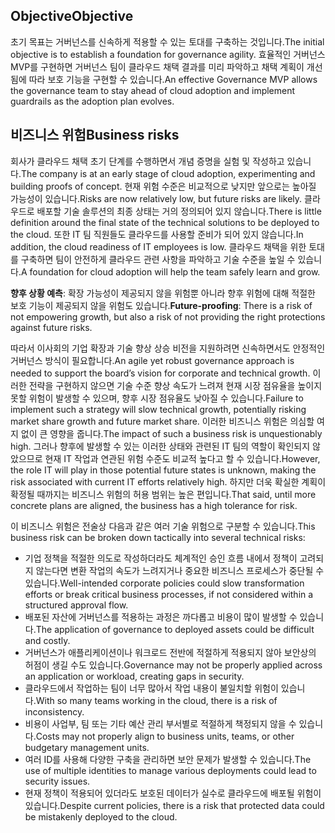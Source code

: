 <!-- TEMPLATE FILE - DO NOT ADD METADATA -->

## <a name="objective"></a><span data-ttu-id="82547-101">Objective</span><span class="sxs-lookup"><span data-stu-id="82547-101">Objective</span></span>

<span data-ttu-id="82547-102">초기 목표는 거버넌스를 신속하게 적용할 수 있는 토대를 구축하는 것입니다.</span><span class="sxs-lookup"><span data-stu-id="82547-102">The initial objective is to establish a foundation for governance agility.</span></span> <span data-ttu-id="82547-103">효율적인 거버넌스 MVP를 구현하면 거버넌스 팀이 클라우드 채택 결과를 미리 파악하고 채택 계획이 개선됨에 따라 보호 기능을 구현할 수 있습니다.</span><span class="sxs-lookup"><span data-stu-id="82547-103">An effective Governance MVP allows the governance team to stay ahead of cloud adoption and implement guardrails as the adoption plan evolves.</span></span>

## <a name="business-risks"></a><span data-ttu-id="82547-104">비즈니스 위험</span><span class="sxs-lookup"><span data-stu-id="82547-104">Business risks</span></span>

<span data-ttu-id="82547-105">회사가 클라우드 채택 초기 단계를 수행하면서 개념 증명을 실험 및 작성하고 있습니다.</span><span class="sxs-lookup"><span data-stu-id="82547-105">The company is at an early stage of cloud adoption, experimenting and building proofs of concept.</span></span> <span data-ttu-id="82547-106">현재 위험 수준은 비교적으로 낮지만 앞으로는 높아질 가능성이 있습니다.</span><span class="sxs-lookup"><span data-stu-id="82547-106">Risks are now relatively low, but future risks are likely.</span></span> <span data-ttu-id="82547-107">클라우드로 배포할 기술 솔루션의 최종 상태는 거의 정의되어 있지 않습니다.</span><span class="sxs-lookup"><span data-stu-id="82547-107">There is little definition around the final state of the technical solutions to be deployed to the cloud.</span></span> <span data-ttu-id="82547-108">또한 IT 팀 직원들도 클라우드를 사용할 준비가 되어 있지 않습니다.</span><span class="sxs-lookup"><span data-stu-id="82547-108">In addition, the cloud readiness of IT employees is low.</span></span> <span data-ttu-id="82547-109">클라우드 채택을 위한 토대를 구축하면 팀이 안전하게 클라우드 관련 사항을 파악하고 기술 수준을 높일 수 있습니다.</span><span class="sxs-lookup"><span data-stu-id="82547-109">A foundation for cloud adoption will help the team safely learn and grow.</span></span>

<span data-ttu-id="82547-110">**향후 상황 예측**: 확장 가능성이 제공되지 않을 위험뿐 아니라 향후 위험에 대해 적절한 보호 기능이 제공되지 않을 위험도 있습니다.</span><span class="sxs-lookup"><span data-stu-id="82547-110">**Future-proofing**: There is a risk of not empowering growth, but also a risk of not providing the right protections against future risks.</span></span>

<span data-ttu-id="82547-111">따라서 이사회의 기업 확장과 기술 향상 상승 비전을 지원하려면 신속하면서도 안정적인 거버넌스 방식이 필요합니다.</span><span class="sxs-lookup"><span data-stu-id="82547-111">An agile yet robust governance approach is needed to support the board’s vision for corporate and technical growth.</span></span> <span data-ttu-id="82547-112">이러한 전략을 구현하지 않으면 기술 수준 향상 속도가 느려져 현재 시장 점유율을 높이지 못할 위험이 발생할 수 있으며, 향후 시장 점유율도 낮아질 수 있습니다.</span><span class="sxs-lookup"><span data-stu-id="82547-112">Failure to implement such a strategy will slow technical growth, potentially risking market share growth and future market share.</span></span> <span data-ttu-id="82547-113">이러한 비즈니스 위험은 의심할 여지 없이 큰 영향을 줍니다.</span><span class="sxs-lookup"><span data-stu-id="82547-113">The impact of such a business risk is unquestionably high.</span></span> <span data-ttu-id="82547-114">그러나 향후에 발생할 수 있는 이러한 상태와 관련된 IT 팀의 역할이 확인되지 않았으므로 현재 IT 작업과 연관된 위험 수준도 비교적 높다고 할 수 있습니다.</span><span class="sxs-lookup"><span data-stu-id="82547-114">However, the role IT will play in those potential future states is unknown, making the risk associated with current IT efforts relatively high.</span></span> <span data-ttu-id="82547-115">하지만 더욱 확실한 계획이 확정될 때까지는 비즈니스 위험의 허용 범위는 높은 편입니다.</span><span class="sxs-lookup"><span data-stu-id="82547-115">That said, until more concrete plans are aligned, the business has a high tolerance for risk.</span></span>

<span data-ttu-id="82547-116">이 비즈니스 위험은 전술상 다음과 같은 여러 기술 위험으로 구분할 수 있습니다.</span><span class="sxs-lookup"><span data-stu-id="82547-116">This business risk can be broken down tactically into several technical risks:</span></span>

- <span data-ttu-id="82547-117">기업 정책을 적절한 의도로 작성하더라도 체계적인 승인 흐름 내에서 정책이 고려되지 않는다면 변환 작업의 속도가 느려지거나 중요한 비즈니스 프로세스가 중단될 수 있습니다.</span><span class="sxs-lookup"><span data-stu-id="82547-117">Well-intended corporate policies could slow transformation efforts or break critical business processes, if not considered within a structured approval flow.</span></span>
- <span data-ttu-id="82547-118">배포된 자산에 거버넌스를 적용하는 과정은 까다롭고 비용이 많이 발생할 수 있습니다.</span><span class="sxs-lookup"><span data-stu-id="82547-118">The application of governance to deployed assets could be difficult and costly.</span></span>
- <span data-ttu-id="82547-119">거버넌스가 애플리케이션이나 워크로드 전반에 적절하게 적용되지 않아 보안상의 허점이 생길 수도 있습니다.</span><span class="sxs-lookup"><span data-stu-id="82547-119">Governance may not be properly applied across an application or workload, creating gaps in security.</span></span>
- <span data-ttu-id="82547-120">클라우드에서 작업하는 팀이 너무 많아서 작업 내용이 불일치할 위험이 있습니다.</span><span class="sxs-lookup"><span data-stu-id="82547-120">With so many teams working in the cloud, there is a risk of inconsistency.</span></span>
- <span data-ttu-id="82547-121">비용이 사업부, 팀 또는 기타 예산 관리 부서별로 적절하게 책정되지 않을 수 있습니다.</span><span class="sxs-lookup"><span data-stu-id="82547-121">Costs may not properly align to business units, teams, or other budgetary management units.</span></span>
- <span data-ttu-id="82547-122">여러 ID를 사용해 다양한 구축을 관리하면 보안 문제가 발생할 수 있습니다.</span><span class="sxs-lookup"><span data-stu-id="82547-122">The use of multiple identities to manage various deployments could lead to security issues.</span></span>
- <span data-ttu-id="82547-123">현재 정책이 적용되어 있더라도 보호된 데이터가 실수로 클라우드에 배포될 위험이 있습니다.</span><span class="sxs-lookup"><span data-stu-id="82547-123">Despite current policies, there is a risk that protected data could be mistakenly deployed to the cloud.</span></span>
